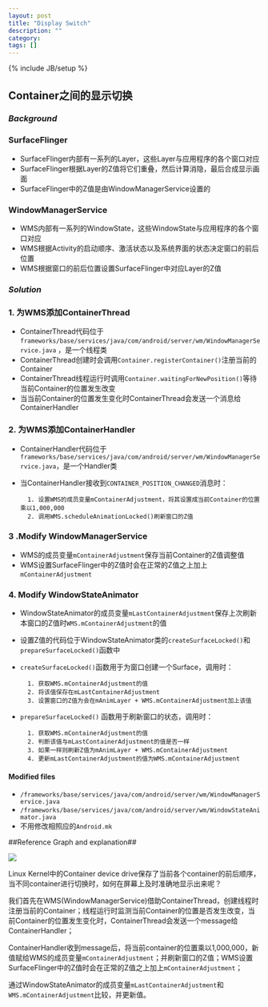 ```yaml
---
layout: post
title: "Display Switch"
description: ""
category: 
tags: []
---
```

{% include JB/setup %}

## Container之间的显示切换 ##

###  *Background*
### SurfaceFlinger
- SurfaceFlinger内部有一系列的Layer，这些Layer与应用程序的各个窗口对应
- SurfaceFlinger根据Layer的Z值将它们重叠，然后计算消隐，最后合成显示画面
- SurfaceFlinger中的Z值是由WindowManagerService设置的

### WindowManagerService
- WMS内部有一系列的WindowState，这些WindowState与应用程序的各个窗口对应
- WMS根据Activity的启动顺序、激活状态以及系统界面的状态决定窗口的前后位置
- WMS根据窗口的前后位置设置SurfaceFlinger中对应Layer的Z值

### *Solution*
### 1. 为WMS添加ContainerThread
- ContainerThread代码位于 `frameworks/base/services/java/com/android/server/wm/WindowManagerService.java` ，是一个线程类
- ContainerThread创建时会调用`Container.registerContainer()`注册当前的Container
- ContainerThread线程运行时调用`Container.waitingForNewPosition()`等待当前Container的位置发生改变
- 当当前Container的位置发生变化时ContainerThread会发送一个消息给ContainerHandler

### 2. 为WMS添加ContainerHandler
- ContainerHandler代码位于`frameworks/base/services/java/com/android/server/wm/WindowManagerService.java`，是一个Handler类
- 当ContainerHandler接收到`CONTAINER_POSITION_CHANGED`消息时：
	
		1. 设置WMS的成员变量mContainerAdjustment，将其设置成当前Container的位置乘以1,000,000
		2. 调用WMS.scheduleAnimationLocked()刷新窗口的Z值

### 3 .Modify WindowManagerService
- WMS的成员变量`mContainerAdjustment`保存当前Container的Z值调整值
- WMS设置SurfaceFlinger中的Z值时会在正常的Z值之上加上`mContainerAdjustment`

### 4. Modify WindowStateAnimator
- WindowStateAnimator的成员变量`mLastContainerAdjustment`保存上次刷新本窗口的Z值时`WMS.mContainerAdjustment`的值
- 设置Z值的代码位于WindowStateAnimator类的`createSurfaceLocked()`和`prepareSurfaceLocked()`函数中
- `createSurfaceLocked()`函数用于为窗口创建一个Surface，调用时：
	
		1. 获取WMS.mContainerAdjustment的值
		2. 将该值保存在mLastContainerAdjustment
		3. 设置窗口的Z值为会在mAnimLayer + WMS.mContainerAdjustment加上该值
- `prepareSurfaceLocked()` 函数用于刷新窗口的状态，调用时：
		
		1. 获取WMS.mContainerAdjustment的值
		2. 判断该值与mLastContainerAdjustment的值是否一样
		3. 如果一样则刷新Z值为mAnimLayer + WMS.mContainerAdjustment
		4. 更新mLastContainerAdjustment的值为WMS.mContainerAdjustment
#### Modified files
- `/frameworks/base/services/java/com/android/server/wm/WindowManagerService.java`
- `/frameworks/base/services/java/com/android/server/wm/WindowStateAnimator.java`
- 不用修改相照应的`Android.mk`


##Reference Graph and explanation##

![](https://github.com/condroid/condroid.github.com/blob/master/imgs/20140818display1.png?raw=true)  

Linux Kernel中的Container device drive保存了当前各个container的前后顺序，当不同container进行切换时，如何在屏幕上及时准确地显示出来呢？

我们首先在WMS(WindowManagerService)借助ContainerThread，创建线程时注册当前的Container；线程运行时监测当前Container的位置是否发生改变，当前Container的位置发生变化时，ContainerThread会发送一个message给ContainerHandler；

ContainerHandler收到message后，将当前container的位置乘以1,000,000，新值赋给WMS的成员变量`mContainerAdjustment`；并刷新窗口的Z值；WMS设置SurfaceFlinger中的Z值时会在正常的Z值之上加上`mContainerAdjustment`；

通过WindowStateAnimator的成员变量`mLastContainerAdjustment`和`WMS.mContainerAdjustment`比较，并更新值。